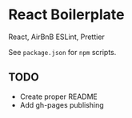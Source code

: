 # React Boilerplate

React, AirBnB ESLint, Prettier

See `package.json` for `npm` scripts.

## TODO

- Create proper README
- Add gh-pages publishing
